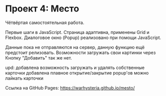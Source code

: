 # Проект 4: Место

Чётвёртая самостоятельная работа. 

Первые шаги в JavaScript.
Страница адаптивна, применены Grid и Flexbox.
Диалоговое окно (Popup) реализовано при помощи JavaScript.

Данные пока не отправляются на сервер, данную функцию ещё предстоит релизовать.
Возможности загружать свои картинки через Кнопку "Добавить" так же нет.

upd: 
добавлена возможность загружать и удалять собственные карточки
добавлена плавное открытие/закрытие popup'ов
можно лайкать карточки

Ссылка на GitHub Pages:
https://warhysteria.github.io/mesto/

